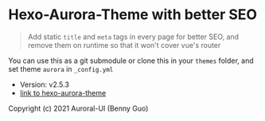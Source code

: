 # Hexo-Aurora-Theme with better SEO

> Add static `title` and `meta` tags in every page for better SEO, and remove them on runtime so that it won't cover vue's router

You can use this as a git submodule or clone this in your `themes` folder, and set theme `aurora` in `_config.yml`

- Version: v2.5.3
- [link to hexo-aurora-theme](https://github.com/auroral-ui/hexo-theme-aurora)

Copyright (c) 2021 Auroral-UI (Benny Guo)
